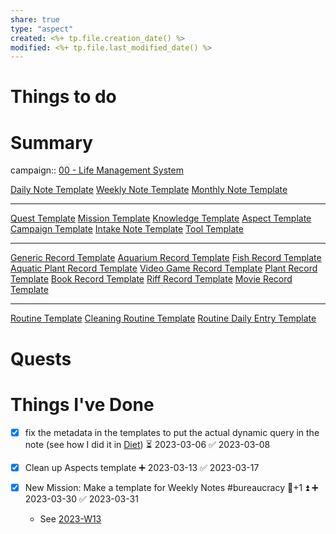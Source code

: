 ```yaml
---
share: true
type: "aspect"
created: <%+ tp.file.creation_date() %> 
modified: <%+ tp.file.last_modified_date() %>
---
```

 
# Things to do

# Summary
campaign:: [00 - Life Management System](./00%20-%20Life%20Management%20System.md)

[Daily Note Template](Daily%20Note%20Template.md)
[Weekly Note Template](Weekly%20Note%20Template.md)
[Monthly Note Template](./Monthly%20Note%20Template.md)

---

[Quest Template](Quest%20Template.md)
[Mission Template](Mission%20Template.md)
[Knowledge Template](Knowledge%20Template.md)
[Aspect Template](Aspect%20Template.md)
[Campaign Template](Campaign%20Template.md)
[Intake Note Template](Intake%20Note%20Template.md)
[Tool Template](Tool%20Template.md)

---

[Generic Record Template](./Generic%20Record%20Template.md)
[Aquarium Record Template](./Aquarium%20Record%20Template.md)
[Fish Record Template](./Fish%20Record%20Template.md)
[Aquatic Plant Record Template](./Aquatic%20Plant%20Record%20Template.md)
[Video Game Record Template](Video%20Game%20Record%20Template.md)
[Plant Record Template](Plant%20Record%20Template.md)
[Book Record Template](Book%20Record%20Template.md)
[Riff Record Template](./Riff%20Record%20Template.md)
[Movie Record Template](./Movie%20Record%20Template.md)

---

[Routine Template](./Routine%20Template.md)
[Cleaning Routine Template](./Cleaning%20Routine%20Template.md)
[Routine Daily Entry Template](Routine%20Daily%20Entry%20Template.md)

# Quests

# Things I've Done
- [x] fix the metadata in the templates to put the actual dynamic query in the note (see how I did it in [Diet](Diet.md)) ⏳ 2023-03-06 ✅ 2023-03-08

- [x] Clean up Aspects template ➕ 2023-03-13 ✅ 2023-03-17
- [x] New Mission: Make a template for Weekly Notes #bureaucracy 🥄+1 ⏫ ➕ 2023-03-30 ✅ 2023-03-31
	- See [2023-W13](./2023-W13.md)
